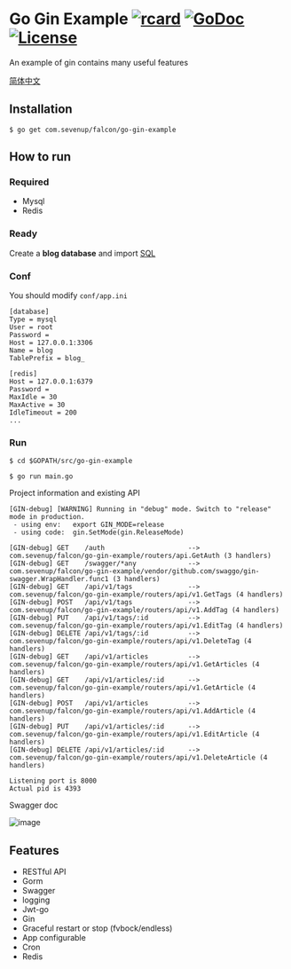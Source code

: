 # Go Gin Example [![rcard](https://goreportcard.com/badge/com.sevenup/falcon/go-gin-example)](https://goreportcard.com/report/com.sevenup/falcon/go-gin-example) [![GoDoc](http://img.shields.io/badge/go-documentation-blue.svg?style=flat-square)](https://godoc.org/com.sevenup/falcon/go-gin-example) [![License](http://img.shields.io/badge/license-mit-blue.svg?style=flat-square)](https://raw.githubusercontent.com/EDDYCJY/go-gin-example/master/LICENSE)

An example of gin contains many useful features

[简体中文](https://com.sevenup/falcon/go-gin-example/blob/master/README_ZH.md)

## Installation
```
$ go get com.sevenup/falcon/go-gin-example
```

## How to run

### Required

- Mysql
- Redis

### Ready

Create a **blog database** and import [SQL](https://com.sevenup/falcon/go-gin-example/blob/master/docs/sql/blog.sql)

### Conf

You should modify `conf/app.ini`

```
[database]
Type = mysql
User = root
Password =
Host = 127.0.0.1:3306
Name = blog
TablePrefix = blog_

[redis]
Host = 127.0.0.1:6379
Password =
MaxIdle = 30
MaxActive = 30
IdleTimeout = 200
...
```

### Run
```
$ cd $GOPATH/src/go-gin-example

$ go run main.go 
```

Project information and existing API

```
[GIN-debug] [WARNING] Running in "debug" mode. Switch to "release" mode in production.
 - using env:	export GIN_MODE=release
 - using code:	gin.SetMode(gin.ReleaseMode)

[GIN-debug] GET    /auth                     --> com.sevenup/falcon/go-gin-example/routers/api.GetAuth (3 handlers)
[GIN-debug] GET    /swagger/*any             --> com.sevenup/falcon/go-gin-example/vendor/github.com/swaggo/gin-swagger.WrapHandler.func1 (3 handlers)
[GIN-debug] GET    /api/v1/tags              --> com.sevenup/falcon/go-gin-example/routers/api/v1.GetTags (4 handlers)
[GIN-debug] POST   /api/v1/tags              --> com.sevenup/falcon/go-gin-example/routers/api/v1.AddTag (4 handlers)
[GIN-debug] PUT    /api/v1/tags/:id          --> com.sevenup/falcon/go-gin-example/routers/api/v1.EditTag (4 handlers)
[GIN-debug] DELETE /api/v1/tags/:id          --> com.sevenup/falcon/go-gin-example/routers/api/v1.DeleteTag (4 handlers)
[GIN-debug] GET    /api/v1/articles          --> com.sevenup/falcon/go-gin-example/routers/api/v1.GetArticles (4 handlers)
[GIN-debug] GET    /api/v1/articles/:id      --> com.sevenup/falcon/go-gin-example/routers/api/v1.GetArticle (4 handlers)
[GIN-debug] POST   /api/v1/articles          --> com.sevenup/falcon/go-gin-example/routers/api/v1.AddArticle (4 handlers)
[GIN-debug] PUT    /api/v1/articles/:id      --> com.sevenup/falcon/go-gin-example/routers/api/v1.EditArticle (4 handlers)
[GIN-debug] DELETE /api/v1/articles/:id      --> com.sevenup/falcon/go-gin-example/routers/api/v1.DeleteArticle (4 handlers)

Listening port is 8000
Actual pid is 4393
```
Swagger doc

![image](https://i.imgur.com/bVRLTP4.jpg)

## Features

- RESTful API
- Gorm
- Swagger
- logging
- Jwt-go
- Gin
- Graceful restart or stop (fvbock/endless)
- App configurable
- Cron
- Redis